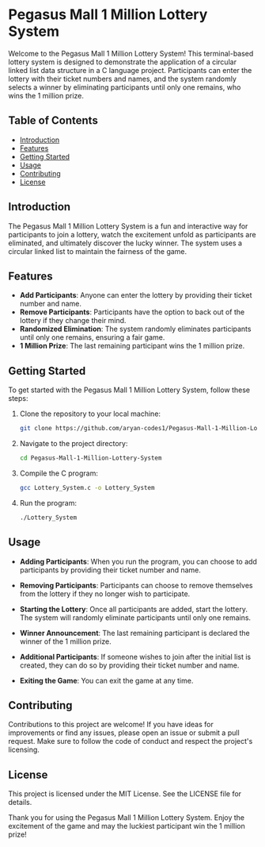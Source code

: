 # Pegasus Mall 1 Million Lottery System

Welcome to the Pegasus Mall 1 Million Lottery System! This terminal-based lottery system is designed to demonstrate the application of a circular linked list data structure in a C language project. Participants can enter the lottery with their ticket numbers and names, and the system randomly selects a winner by eliminating participants until only one remains, who wins the 1 million prize.

## Table of Contents

- [Introduction](#introduction)
- [Features](#features)
- [Getting Started](#getting-started)
- [Usage](#usage)
- [Contributing](#contributing)
- [License](#license)

## Introduction

The Pegasus Mall 1 Million Lottery System is a fun and interactive way for participants to join a lottery, watch the excitement unfold as participants are eliminated, and ultimately discover the lucky winner. The system uses a circular linked list to maintain the fairness of the game.

## Features

- **Add Participants**: Anyone can enter the lottery by providing their ticket number and name.
- **Remove Participants**: Participants have the option to back out of the lottery if they change their mind.
- **Randomized Elimination**: The system randomly eliminates participants until only one remains, ensuring a fair game.
- **1 Million Prize**: The last remaining participant wins the 1 million prize.

## Getting Started

To get started with the Pegasus Mall 1 Million Lottery System, follow these steps:

1. Clone the repository to your local machine:

   ```bash
   git clone https://github.com/aryan-codes1/Pegasus-Mall-1-Million-Lottery-System.git

2. Navigate to the project directory:
   ```bash
   cd Pegasus-Mall-1-Million-Lottery-System
3. Compile the C program:
    ```bash
    gcc Lottery_System.c -o Lottery_System
4. Run the program:
    ```bash
    ./Lottery_System
## Usage
- **Adding Participants**: When you run the program, you can choose to add participants by providing their ticket number and name.

- **Removing Participants**: Participants can choose to remove themselves from the lottery if they no longer wish to participate.

- **Starting the Lottery**: Once all participants are added, start the lottery. The system will randomly eliminate participants until only one remains.

- **Winner Announcement**: The last remaining participant is declared the winner of the 1 million prize.

- **Additional Participants**: If someone wishes to join after the initial list is created, they can do so by providing their ticket number and name.

- **Exiting the Game**: You can exit the game at any time.

## Contributing
Contributions to this project are welcome! If you have ideas for improvements or find any issues, please open an issue or submit a pull request. Make sure to follow the code of conduct and respect the project's licensing.

## License
This project is licensed under the MIT License. See the LICENSE file for details.

Thank you for using the Pegasus Mall 1 Million Lottery System. Enjoy the excitement of the game and may the luckiest participant win the 1 million prize!